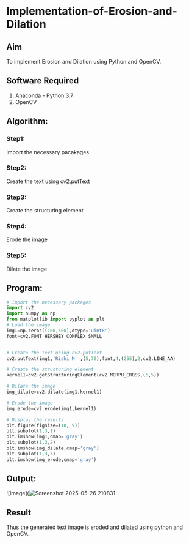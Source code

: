 # Implementation-of-Erosion-and-Dilation
## Aim
To implement Erosion and Dilation using Python and OpenCV.
## Software Required
1. Anaconda - Python 3.7
2. OpenCV
## Algorithm:
### Step1:
Import the necessary pacakages

### Step2:
Create the text using cv2.putText

### Step3:
Create the structuring element

### Step4:
Erode the image

### Step5:
Dilate  the image
 
## Program:

``` Python
# Import the necessary packages
import cv2
import numpy as np
from matplotlib import pyplot as plt
# Load the image
img1=np.zeros((100,500),dtype='uint8')
font=cv2.FONT_HERSHEY_COMPLEX_SMALL


# Create the Text using cv2.putText
cv2.putText(img1,'Rishi M' ,(5,70),font,4,(255),2,cv2.LINE_AA)

# Create the structuring element
kernel1=cv2.getStructuringElement(cv2.MORPH_CROSS,(5,5))

# Dilate the image
img_dilate=cv2.dilate(img1,kernel1)

# Erode the image
img_erode=cv2.erode(img1,kernel1)

# Display the results
plt.figure(figsize=(10, 9))
plt.subplot(1,3,1)
plt.imshow(img1,cmap='gray')
plt.subplot(1,3,2)
plt.imshow(img_dilate,cmap='gray')
plt.subplot(1,3,3)
plt.imshow(img_erode,cmap='gray')

```
## Output:

![image](![Screenshot 2025-05-26 210831](https://github.com/user-attachments/assets/11f671f1-3977-43bc-8643-a7c11af6036f)

## Result
Thus the generated text image is eroded and dilated using python and OpenCV.
